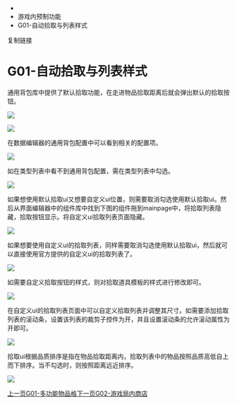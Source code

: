   * [](/)
  * 游戏内预制功能
  * G01-自动拾取与列表样式

复制链接

# G01-自动拾取与列表样式

通用背包库中提供了默认拾取功能，在走进物品拾取距离后就会弹出默认的拾取按钮。

![](https://doc.sce.xd.com/assets/images/9-6e14c9023447c4e96e48271b102ffd7e.png)

![](https://doc.sce.xd.com/assets/images/1-86453814ebbf9c8212763b2685ed44c4.png)

在数据编辑器的通用背包配置中可以看到相关的配置项。

![](https://doc.sce.xd.com/assets/images/2-5ef6c7ff0f3df5c942f4bb0f31a955b3.png)

如在类型列表中看不到通用背包配置，需在类型列表中勾选。

![](https://doc.sce.xd.com/assets/images/3-1d85a44a0b0b59bbd8e2ae6d8118f91a.png)

如果想使用默认拾取ui又想要自定义ui位置，则需要取消勾选使用默认拾取ui。然后从界面编辑器中的组件库中找到下图的组件拖到mainpage中，将拾取列表隐藏，拾取按钮显示。将自定义ui拾取列表页面隐藏。

![](https://doc.sce.xd.com/assets/images/4-dffba13a581665d7b049311d988ba49d.png)

如果想要使用自定义ui的拾取列表，同样需要取消勾选使用默认拾取ui，然后就可以直接使用官方提供的自定义ui的拾取列表了。

![](https://doc.sce.xd.com/assets/images/6-71206b2c2a7018d04e24c1ee048cc359.png)

如需要自定义拾取按钮的样式，则对拾取道具模板的样式进行修改即可。

![](https://doc.sce.xd.com/assets/images/7-40b4d999bca077dc152f80a23bc4b3c8.png)

在自定义ui的拾取列表页面中可以自定义拾取列表并调整其尺寸。如需要添加拾取列表的滚动条，设置该列表的裁剪子控件为开，并且设置滚动条的允许滚动属性为开即可。

![](https://doc.sce.xd.com/assets/images/5-deb2983210cdf70a97b80b9dfcee2c08.png)

拾取ui根据品质排序是指在物品拾取距离内，拾取列表中的物品按照品质高低自上而下排序。当不勾选时，则按照距离远近排序。

![](https://doc.sce.xd.com/assets/images/8-2d2298d3dc21819bcee71ae86278ab95.png)

[上一页G01-多功能物品格](/Manual/Library/MultiDocker)[下一页G02-游戏局内商店](/Manual/Library/GameStore)


